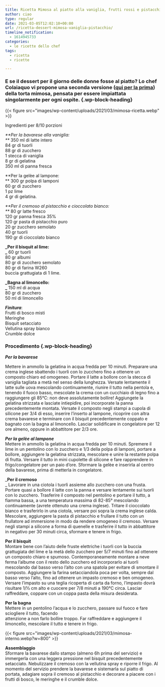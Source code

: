 ```yaml
---
title: Ricetta Mimosa al piatto alla vaniglia, frutti rossi e pistacchio
author: ciao
type: regular
date: 2021-03-05T12:02:10+00:00
url: /ricetta-dessert-mimosa-vaniglia-pistacchio/
timeline_notification:
  - 1614945733
categories:
  - le ricette dello chef
tags:
  - ricetta
  - ricette

---
```

### E se il dessert per il giorno delle donne fosse al piatto? Lo chef Colaiaquo vi propone una seconda versione (<a rel="noreferrer noopener" href="https://aleepepe.com/2021/02/23/ricetta-torta-mimosa-cioccolato-bianco/" target="_blank">qui per la prima</a>) della torta mimosa, pensata per essere impiattata singolarmente per ogni ospite. {.wp-block-heading}


{{< figure src="images/wp-content/uploads/2021/03/mimosa-ricetta.webp" >}}


Ingredienti per 8/10 porzioni

_**Per la bavarese alla vaniglia:  
**_ 350 ml di latte intero  
84 gr di tuorli  
88 gr di zucchero  
1 stecca di vaniglia  
8 gr di gelatina  
350 ml di panna fresca

**Per la gelèe al lampone:  
** 300 gr polpa di lamponi  
60 gr di zucchero  
1 pz lime  
4 gr di gelatina.

_**Per il cremoso al pistacchio e cioccolato bianco:  
**_ 80 gr latte fresco  
120 gr panna fresca 35%  
120 gr pasta di pistacchio puro  
20 gr zucchero semolato  
40 gr tuorli  
190 gr di cioccolato bianco

**_Per il bisquit al lime:  
_** 60 gr tuorli  
80 gr albumi  
80 gr di zucchero semolato  
80 gr di farina W260  
buccia grattugiata di 1 lime.

**_Bagna al limoncello:  
_** 150 ml di acqua  
80 gr di zucchero  
50 ml di limoncello

**_Finitura_**:  
Frutti di bosco misti  
Meringhe  
Bisquit setacciato  
Vellutina spray bianco  
Crumble dolce

### **Procedimento** {.wp-block-heading}

**_Per la bavarese_**  
  
Mettere in ammollo la gelatina in acqua fredda per 10 minuti. Preparare una crema inglese sbattendo i tuorli con lo zucchero fino a ottenere un composto chiaro ed omogeneo. Portare il latte a bollore con la stecca di vaniglia tagliata a metà nel senso della lunghezza. Versate lentamente il latte sulle uova mescolando continuamente, riunire il tutto nella pentola e, tenendo il fuoco basso, mescolate la crema con un cucchiaio di legno fino a raggiungere gli 85°C: non deve assolutamente bollire! Aggiungete la gelatina strizzata e lasciate intiepidire, poi incorporate la panna precedentemente montata. Versate il composto negli stampi a cupola di silicone per 3/4 di esso, inserire l’inserto al lampone, ricoprire con altra crema bavarese e terminare con il bisquit precedentemente coppato e bagnato con la bagna al limoncello. Lasciar solidificare in congelatore per 12 ore almeno, oppure in abbattitore per 2/3 ore.

**_Per la gelèe al lampone_**  
Mettere in ammollo la gelatina in acqua fredda per 10 minuti. Spremere il lime in un pentolino con lo zucchero e 1/3 della polpa di lamponi, portare a bollore, aggiungere la gelatina strizzata, mescolare e unire la restante polpa di frutta. Versare il tutto in mini cupolette di silicone e fare rapprendere in frigo/congelatore per un paio d&#8217;ore. Sformare la gelèe e inserirla al centro della bavarese, prima di metterla in congelatore.

_**Per il cremoso**  
_ Lavorare in una ciotola i tuorli assieme allo zucchero con una frusta. Portare quasi a bollore il latte con la panna e versare lentamente sui tuorli con lo zucchero. Trasferire il composto nel pentolino e portare il tutto, a fiamma bassa, a una temperatura massima di 82-85° mescolando continuamente (avrete ottenuto una crema inglese). Tritare il cioccolato bianco e trasferirlo in una ciotola, versare poi sopra la crema inglese calda. Mescolare, aggiungere la pasta di pistacchio e frullare il tutto con un frullatore ad immersione in modo da rendere omogeneo il cremoso. Versare negli stampi a silicone a forma di quenelle e trasferire il tutto in abbattitore in negativo per 30 minuti circa, sformare e tenere in frigo.

**Per il bisquit**  
Montare bene con l’aiuto delle fruste elettriche i tuorli con la buccia grattugiata del lime e la metà dello zucchero per 5/7 minuti fino ad ottenere un composto chiaro e spumoso. Contemporaneamente montare a neve ferma l&#8217;albume con il resto dello zucchero ed incorporarlo ai tuorli mescolando dal basso verso l’alto con una spatola per evitare di smontare il composto. Aggiungere la farina setacciandola poca per volta, sempre dal basso verso l&#8217;alto, fino ad ottenere un impasto cremoso e ben omogeneo. Versare l&#8217;impasto su una teglia ricoperta di carta da forno, l&#8217;impasto dovrà risultare 1/½ cm alto e cuocere per 7/8 minuti a 190°C circa. Lasciar raffreddare, coppare con un coppa pasta della misura desiderata.

**Per la bagna**  
Mettere in un pentolino l’acqua e lo zucchero, passare sul fuoco e fare sciogliere il tutto, facendo  
attenzione a non farlo bollire troppo. Far raffreddare e aggiungere il limoncello, mescolare il tutto e tenere in frigo.


{{< figure src="images/wp-content/uploads/2021/03/mimosa-interno.webp?w=800" >}}


**Assemblaggio**  
Sformare la bavarese dallo stampo (almeno 6h prima del servizio) e immergerla con una leggera pressione nel bisquit precedentemente setacciato. Nebulizzare il cremoso con la vellutina spray e riporre il frigo. Al momento del servizio prendere la bavarese e sistemarla sul piatto di portata, adagiare sopra il cremoso al pistacchio e decorare a piacere con i frutti di bosco, le meringhe e il crumble dolce.